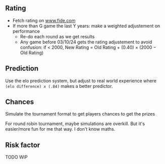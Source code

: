## Rating
- Fetch rating on www.fide.com
- If more than G game the last Y years: make a weighted adjustement on performance
    - Re-do each round as we get results
    - Any game before 03/10/24 gets the rating adjustement to avoid confusion: if < 2000, New Rating = Old Rating + (0.40) × (2000 − Old Rating)

## Prediction
Use the elo prediction system, but adjust to real world experience where `(elo difference) x (.84)` makes a better predictor.

## Chances
Simulate the tournament format to get players chances to get the prizes

For round robin tournament, maybe simulations are overkill. But it's easier/more fun for me that way. I don't know maths.


## Risk factor
TODO WIP
